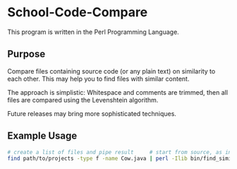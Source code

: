# School-Code-Compare

This program is written in the Perl Programming Language.

## Purpose

Compare files containing source code (or any plain text) on similarity to each other.
This may help you to find files with similar content.

The approach is simplistic:
Whitespace and comments are trimmed, then all files are compared using the Levenshtein algorithm.

Future releases may bring more sophisticated techniques.

## Example Usage

```bash
# create a list of files and pipe result     # start from source, as in this repository
find path/to/projects -type f -name Cow.java | perl -Ilib bin/find_similar_code.pl -i java -o html
```
